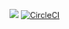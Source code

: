 [<img src="https://david-dm.org/uk-ar/CycleReactNativeEx.svg">](https://david-dm.org/uk-ar/CycleReactNativeEx)
[![CircleCI](https://circleci.com/gh/uk-ar/CycleReactNativeEx.svg?style=svg)](https://circleci.com/gh/uk-ar/CycleReactNativeEx)
